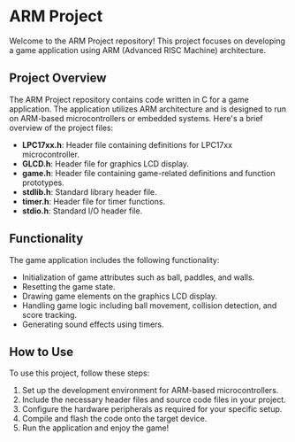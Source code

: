 # ARM Project

Welcome to the ARM Project repository! This project focuses on developing a game application using ARM (Advanced RISC Machine) architecture.

## Project Overview

The ARM Project repository contains code written in C for a game application. The application utilizes ARM architecture and is designed to run on ARM-based microcontrollers or embedded systems. Here's a brief overview of the project files:

- **LPC17xx.h**: Header file containing definitions for LPC17xx microcontroller.
- **GLCD.h**: Header file for graphics LCD display.
- **game.h**: Header file containing game-related definitions and function prototypes.
- **stdlib.h**: Standard library header file.
- **timer.h**: Header file for timer functions.
- **stdio.h**: Standard I/O header file.

## Functionality

The game application includes the following functionality:

- Initialization of game attributes such as ball, paddles, and walls.
- Resetting the game state.
- Drawing game elements on the graphics LCD display.
- Handling game logic including ball movement, collision detection, and score tracking.
- Generating sound effects using timers.

## How to Use

To use this project, follow these steps:

1. Set up the development environment for ARM-based microcontrollers.
2. Include the necessary header files and source code files in your project.
3. Configure the hardware peripherals as required for your specific setup.
4. Compile and flash the code onto the target device.
5. Run the application and enjoy the game!
